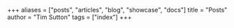 +++
aliases = ["posts", "articles", "blog", "showcase", "docs"]
title = "Posts"
author = "Tim Sutton"
tags = ["index"]
+++
